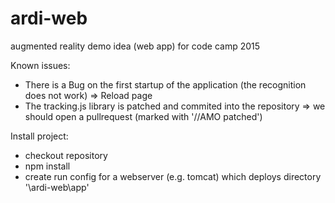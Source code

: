 # ardi-web
augmented reality demo idea (web app) for code camp 2015

Known issues:
- There is a Bug on the first startup of the application (the recognition does not work) => Reload page
- The tracking.js library is patched and commited into the repository => we should open a pullrequest (marked with '//AMO patched')
 
Install project:
- checkout repository
- npm install 
- create run config for a webserver (e.g. tomcat) which deploys directory '\ardi-web\app\'

